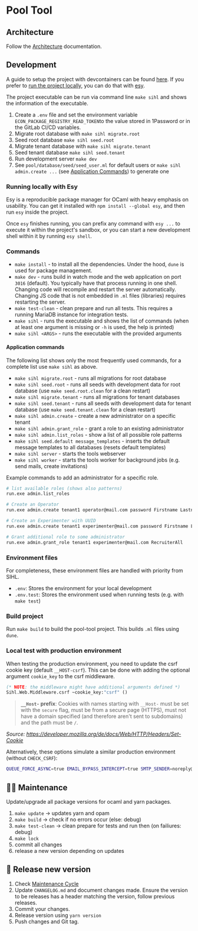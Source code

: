 # Pool Tool

## Architecture

Follow the [Architecture](./doc/ARCHITECTURE.md) documentation.

## Development

A guide to setup the project with devcontainers can be found
[here](./.devcontainer/README.md). If you prefer to [run the project
locally](#running-locally-with-Esy), you can do that with [esy][esy].

The project executable can be run via command line `make sihl` and shows the information of the executable.

1. Create a `.env` file and set the environment variable `ECON_PACKAGE_REGISTRY_READ_TOKEN`to the value stored in 1Password or in the GitLab CI/CD variables.
1. Migrate root database with `make sihl migrate.root`
1. Seed root database `make sihl seed.root`
1. Migrate tenant database with `make sihl migrate.tenant`
1. Seed tenant database `make sihl seed.tenant`
1. Run development server `make dev`
1. See `pool/database/seed/seed_user.ml` for default users or `make sihl admin.create ...` (see [Application Commands](#application-commands)) to generate one

### Running locally with Esy

Esy is a reproducible package manager for OCaml with heavy emphasis on
usability. You can get it installed with `npm install --global esy`, and then
run `esy` inside the project.

Once `esy` finishes running, you can prefix any command with `esy ...` to
execute it within the project's sandbox, or you can start a new development
shell within it by running `esy shell`.

[esy]: https://esy.sh

### Commands

- `make install` - to install all the dependencies. Under the hood, `dune` is used for package management.
- `make dev` - runs build in watch mode and the web application on port `3016` (default). You typically have that process running in one shell. Changing code will recompile and restart the server automatically. Changing JS code that is not embedded in `.ml` files (libraries) requires restarting the server.
- `make test-clean` - clean prepare and run all tests. This requires a running MariaDB instance for integration tests.
- `make sihl` - runs the executable and shows the list of commands (when at least one argument is missing or `-h` is used, the help is printed)
- `make sihl <ARGS>` - runs the executable with the provided arguments

#### Application commands

The following list shows only the most frequently used commands, for a complete list use `make sihl` as above.

- `make sihl migrate.root` - runs all migrations for root database
- `make sihl seed.root` - runs all seeds with development data for root database (use `make seed.root.clean` for a clean restart)
- `make sihl migrate.tenant` - runs all migrations for tenant databases
- `make sihl seed.tenant` - runs all seeds with development data for tenant database (use `make seed.tenant.clean` for a clean restart)
- `make sihl admin.create` - create a new administrator on a specific tenant
- `make sihl admin.grant_role` - grant a role to an existing administrator
- `make sihl admin.list_roles` - show a list of all possible role patterns
- `make sihl seed.default message_templates` - inserts the default message templates to all databases (resets default templates)
- `make sihl server` - starts the tools webserver
- `make sihl worker` - starts the tools worker for background jobs (e.g. send mails, create invitations)

Example commands to add an administrator for a specific role.

```bash
# list available roles (shows also patterns)
run.exe admin.list_roles

# Create an Operator
run.exe admin.create tenant1 operator@mail.com password Firstname Lastname Operator

# Create an Experimenter with UUID
run.exe admin.create tenant1 experimenter@mail.com password Firstname Lastname Experimenter 00000000-0000-0000-0000-000000000000

# Grant additional role to some administrator
run.exe admin.grant_role tenant1 experimenter@mail.com RecruiterAll
```

### Environment files

For completeness, these environment files are handled with priority from SIHL.

- `.env`: Stores the environment for your local development
- `.env.test`: Stores the environment used when running tests (e.g. with `make test`)

### Build project

Run `make build` to build the pool-tool project. This builds `.ml` files using `dune`.

### Local test with production environment

When testing the production environment, you need to update the csrf cookie key (default `__HOST-csrf`).
This can be done with adding the optional argument `cookie_key` to the csrf middleware.

```ocaml
(* NOTE: the middleware might have additional arguments defined *)
Sihl.Web.Middleware.csrf ~cookie_key:"csrf" ()
```

> **`__Host-` prefix**: Cookies with names starting with `__Host-` must be set with the `secure` flag, must be from a secure page (HTTPS), must not have a domain specified (and therefore aren't sent to subdomains) and the path must be `/`.

_Source: <https://developer.mozilla.org/de/docs/Web/HTTP/Headers/Set-Cookie>_

Alternatively, these options simulate a similar production environment (without `CHECK_CSRF`):

```bash
QUEUE_FORCE_ASYNC=true EMAIL_BYPASS_INTERCEPT=true SMTP_SENDER=noreply@uast.uzh.ch make dev
```

## 🧑‍💻 Maintenance

Update/upgrade all package versions for ocaml and yarn packages.

1. `make update` -> updates yarn and opam
1. `make build` -> check if no errors occur (else: debug)
1. `make test-clean` -> clean prepare for tests and run then (on failiures: debug)
1. `make lock`
1. commit all changes
1. release a new version depending on updates

## 🚀 Release new version

1. Check [Maintenance Cycle](#🧑‍💻-maintenance)
1. Update `CHANGELOG.md` and document changes made. Ensure the version to be releases has a header matching the version, follow previous releases.
1. Commit your changes.
1. Release version using `yarn version`
1. Push changes and Git tag.
